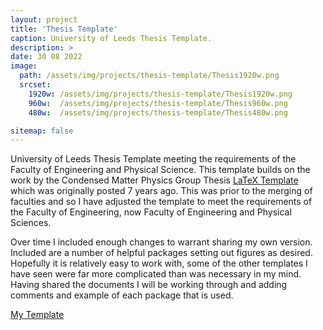 ```yaml
---
layout: project
title: 'Thesis Template'
caption: University of Leeds Thesis Template.
description: >
date: 30 08 2022
image: 
  path: /assets/img/projects/thesis-template/Thesis1920w.png
  srcset: 
    1920w: /assets/img/projects/thesis-template/Thesis1920w.png
    960w:  /assets/img/projects/thesis-template/Thesis960w.png
    480w:  /assets/img/projects/thesis-template/Thesis480w.png

sitemap: false
---
```


University of Leeds Thesis Template meeting the requirements of the Faculty of Engineering and Physical Science. This template builds on the work by the Condensed Matter Physics Group Thesis [LaTeX Template](https://github.com/stonerlab/Thesis-template) which was originally posted 7 years ago. This was prior to the merging of faculties and so I have adjusted the template to meet the requirements of the Faculty of Engineering, now Faculty of Engineering and Physical Sciences.

Over time I included enough changes to warrant sharing my own version. Included are a number of helpful packages setting out figures as desired. Hopefully it is relatively easy to work with, some of the other templates I have seen were far more complicated than was necessary in my mind. Having shared the documents I will be working through and adding comments and example of each package that is used.

[My Template](https://github.com/rpturnbull/UoL-Thesis-Template)